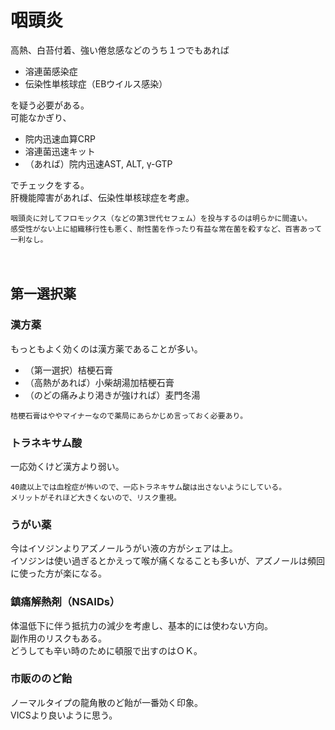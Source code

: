 # 咽頭炎
高熱、白苔付着、強い倦怠感などのうち１つでもあれば

* 溶連菌感染症
* 伝染性単核球症（EBウイルス感染）

を疑う必要がある。  
可能なかぎり、

* 院内迅速血算CRP
* 溶連菌迅速キット
* （あれば）院内迅速AST, ALT, γ-GTP

でチェックをする。  
肝機能障害があれば、伝染性単核球症を考慮。  

```
咽頭炎に対してフロモックス（などの第3世代セフェム）を投与するのは明らかに間違い。  
感受性がない上に組織移行性も悪く、耐性菌を作ったり有益な常在菌を殺すなど、百害あって一利なし。
```
　  
## 第一選択薬
### 漢方薬
もっともよく効くのは漢方薬であることが多い。

* （第一選択）桔梗石膏
* （高熱があれば）小柴胡湯加桔梗石膏
* （のどの痛みより渇きが強ければ）麦門冬湯

```
桔梗石膏はややマイナーなので薬局にあらかじめ言っておく必要あり。
```

### トラネキサム酸
一応効くけど漢方より弱い。  

```
40歳以上では血栓症が怖いので、一応トラネキサム酸は出さないようにしている。  
メリットがそれほど大きくないので、リスク重視。
```

### うがい薬
今はイソジンよりアズノールうがい液の方がシェアは上。  
イソジンは使い過ぎるとかえって喉が痛くなることも多いが、アズノールは頻回に使った方が楽になる。
### 鎮痛解熱剤（NSAIDs）
体温低下に伴う抵抗力の減少を考慮し、基本的には使わない方向。  
副作用のリスクもある。  
どうしても辛い時のために頓服で出すのはＯＫ。  
### 市販ののど飴
ノーマルタイプの龍角散のど飴が一番効く印象。  
VICSより良いように思う。  
